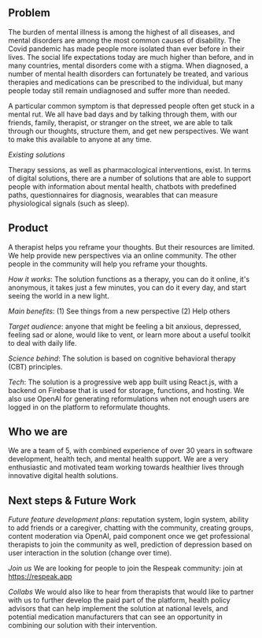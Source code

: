 ## Problem

The burden of mental illness is among the highest of all diseases, and mental disorders are among the most common causes of disability. The Covid pandemic has made people more isolated than ever before in their lives. The social life expectations today are much higher than before, and in many countries, mental disorders come with a stigma. When diagnosed, a number of mental health disorders can fortunately be treated, and various therapies and medications can be prescribed to the individual, but many people today still remain undiagnosed and suffer more than needed. 

A particular common symptom is that depressed people often get stuck in a mental rut. We all have bad days and by talking through them, with our friends, family, therapist, or stranger on the street, we are able to talk through our thoughts, structure them, and get new perspectives. We want to make this available to anyone at any time. 

*Existing solutions*

Therapy sessions, as well as pharmacological interventions, exist. In terms of digital solutions, there are a number of solutions that are able to support people with information about mental health, chatbots with predefined paths, questionnaires for diagnosis, wearables that can measure physiological signals (such as sleep). 

## Product

A therapist helps you reframe your thoughts. But their resources are limited. We help provide new perspectives via an online community. The other people in the community will help you reframe your thoughts. 

*How it works*: The solution functions as a therapy,  you can do it online, it's anonymous, it takes just a few minutes, you can do it every day, and start seeing the world in a new light.

*Main benefits*: (1) See things from a new perspective (2) Help others

*Target audience*: anyone that might be feeling a bit anxious, depressed, feeling sad or alone, would like to vent, or learn more about a useful toolkit to deal with daily life. 

*Science behind*: The solution is based on cognitive behavioral therapy (CBT) principles. 

*Tech*: The solution is a progressive web app built using React.js, with a backend on Firebase that is used for storage, functions, and hosting. We also use OpenAI for generating reformulations when not enough users are logged in on the platform to reformulate thoughts. 

## Who we are

We are a team of 5, with combined experience of over 30 years in software development, health tech, and mental health support. We are a very enthusiastic and motivated team working towards healthier lives through innovative digital health solutions. 

## Next steps & Future Work

*Future feature development plans*: reputation system, login system, ability to add friends or a caregiver, chatting with the community, creating groups, content moderation via OpenAI, paid component once we get professional therapists to join the community as well, prediction of depression based on user interaction in the solution (change over time). 

*Join us* We are looking for people to join the Respeak community: join at https://respeak.app

*Collabs* We would also like to hear from therapists that would like to partner with us to further develop the paid part of the platform, health policy advisors that can help implement the solution at national levels, and potential medication manufacturers that can see an opportunity in combining our solution with their intervention. 
